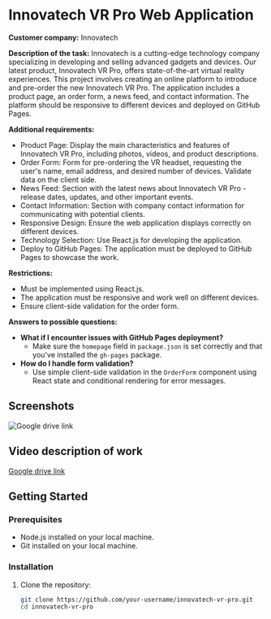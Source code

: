 # Innovatech VR Pro Web Application

**Customer company:** Innovatech

**Description of the task:**
Innovatech is a cutting-edge technology company specializing in developing and selling advanced gadgets and devices. Our latest product, Innovatech VR Pro, offers state-of-the-art virtual reality experiences. This project involves creating an online platform to introduce and pre-order the new Innovatech VR Pro. The application includes a product page, an order form, a news feed, and contact information. The platform should be responsive to different devices and deployed on GitHub Pages.

**Additional requirements:**
- Product Page: Display the main characteristics and features of Innovatech VR Pro, including photos, videos, and product descriptions.
- Order Form: Form for pre-ordering the VR headset, requesting the user's name, email address, and desired number of devices. Validate data on the client side.
- News Feed: Section with the latest news about Innovatech VR Pro - release dates, updates, and other important events.
- Contact Information: Section with company contact information for communicating with potential clients.
- Responsive Design: Ensure the web application displays correctly on different devices.
- Technology Selection: Use React.js for developing the application.
- Deploy to GitHub Pages: The application must be deployed to GitHub Pages to showcase the work.

**Restrictions:**
- Must be implemented using React.js.
- The application must be responsive and work well on different devices.
- Ensure client-side validation for the order form.

**Answers to possible questions:**
- **What if I encounter issues with GitHub Pages deployment?**
  - Make sure the `homepage` field in `package.json` is set correctly and that you've installed the `gh-pages` package.
- **How do I handle form validation?**
  - Use simple client-side validation in the `OrderForm` component using React state and conditional rendering for error messages.

## Screenshots

![Google drive link](https://drive.google.com/drive/folders/1oZ7P3w6tVA_E-OAPewMGECNtYRg_6Brc?usp=sharing)


## Video description of work

[Google drive link](https://drive.google.com/drive/folders/1oZ7P3w6tVA_E-OAPewMGECNtYRg_6Brc?usp=sharing)

## Getting Started

### Prerequisites

- Node.js installed on your local machine.
- Git installed on your local machine.

### Installation

1. Clone the repository:
   ```bash
   git clone https://github.com/your-username/innovatech-vr-pro.git
   cd innovatech-vr-pro